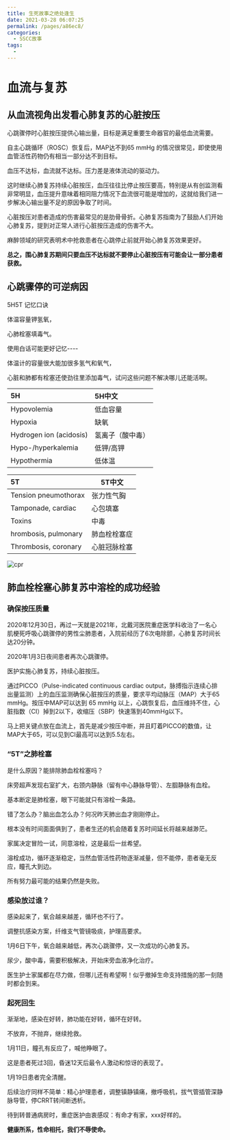 ```yaml
---
title: 生死故事之绝处逢生
date: 2021-03-28 06:07:25
permalink: /pages/a86ec8/
categories:
  - SSCC故事
tags:
  - 
---
```

# 血流与复苏

## 从血流视角出发看心肺复苏的心脏按压

心跳骤停时心脏按压提供心输出量，目标是满足重要生命器官的最低血流需要。

自主心跳循环（ROSC）恢复后，MAP达不到65 mmHg 的情况很常见，即使使用血管活性药物仍有相当一部分达不到目标。

血压不达标，血流就不达标。压力差是液体流动的驱动力。

这时继续心肺复苏持续心脏按压，血压往往比停止按压要高，特别是从有创监测看非常明显，血压提升意味着相同阻力情况下血流很可能是增加的，这就给我们进一步解决心输出量不足的原因争取了时间。

心脏按压对患者造成的伤害最常见的是肋骨骨折。心肺复苏指南为了鼓励人们开始心肺复苏，提到对正常人进行心脏按压造成的伤害不大。

麻醉领域的研究表明术中抢救患者在心跳停止前就开始心肺复苏效果更好。

**总之，围心肺复苏期间只要血压不达标就不要停止心脏按压有可能会让一部分患者获救。**

## 心跳骤停的可逆病因

5H5T 记忆口诀

体温容量钾氢氧，

心肺栓塞填毒气。

使用白话可能更好记忆----

体温计的容量很大能加很多氢气和氧气，

心脏和肺都有栓塞还使劲往里添加毒气，试问这些问题不解决哪儿还能活啊。

| 5H                      | 5H中文           |
| :---------------------- | :--------------- |
| Hypovolemia             | 低血容量         |
| Hypoxia                 | 缺氧             |
| Hydrogen ion (acidosis) | 氢离子（酸中毒） |
| Hypo-/hyperkalemia      | 低钾/高钾        |
| Hypothermia             | 低体温           |

| 5T                   | 5T中文       |
| :------------------- | ------------ |
| Tension pneumothorax | 张力性气胸   |
| Tamponade, cardiac   | 心包填塞     |
| Toxins               | 中毒         |
| hrombosis, pulmonary | 肺血栓栓塞症 |
| Thrombosis, coronary | 心脏冠脉栓塞 |

![cpr](https://cdn.jsdelivr.net/gh/seasideccm/img/cpr.png)

## 肺血栓栓塞心肺复苏中溶栓的成功经验

### 确保按压质量

2020年12月30日，再过一天就是2021年，北戴河医院重症医学科收治了一名心肌梗死呼吸心跳骤停的男性尘肺患者，入院前经历了6次电除颤，心肺复苏时间长达20分钟。

2020年1月3日夜间患者再次心跳骤停。

医护实施心肺复苏，持续心脏按压。

通过PICCO（Pulse-indicated continuous cardiac output，脉搏指示连续心排出量监测）上的血压监测确保心脏按压的质量，要求平均动脉压（MAP）大于65 mmHg。按压中MAP可以达到 65 mmHg 以上，心跳恢复后，血压维持不住，心脏指数（CI）掉到2以下，收缩压（SBP）快速落到40mmHg以下。

马上把关键点放在血流上，首先是减少按压中断，并且盯着PICCO的数值，让MAP大于65，可以见到CI最高可以达到5.5左右。

### “5T”之肺栓塞

是什么原因？能排除肺血栓栓塞吗？

床旁超声发现右室扩大，右颈内静脉（留有中心静脉导管）、左腘静脉有血栓。

基本断定是肺栓塞，眼下可能就只有溶栓一条路。

错了怎么办？脑出血怎么办？何况昨天肺出血才刚刚停止。

根本没有时间面面俱到了，患者生还的机会随着复苏时间延长将越来越渺茫。

家属决定冒险一试，同意溶栓，这是最后一丝希望。

溶栓成功，循环逐渐稳定，当然血管活性药物逐渐减量，但不能停，患者毫无反应，瞳孔大到边。

所有努力最可能的结果仍然是失败。

### 感染放过谁？

感染起来了，氧合越来越差，循环也不行了。

调整抗感染方案，纤维支气管镜吸痰，护理高要求。

1月6日下午，氧合越来越低，再次心跳骤停，又一次成功的心肺复苏。

尿少，酸中毒，需要积极解决，开始床旁血液净化治疗。

医生护士家属都在尽力做，但哪儿还有希望啊！似乎撤掉生命支持措施的那一刻随时都会到来。

### 起死回生

渐渐地，感染在好转，肺功能在好转，循环在好转。

不放弃，不抛弃，继续抢救。

1月11日，瞳孔有反应了，喊他睁眼了。

这是患者死过3回，昏迷12天后最令人激动和惊讶的表现了。

1月19日患者完全清醒。

后续治疗同样不简单：精心护理患者，调整镇静镇痛，撤呼吸机，拔气管插管深静脉导管，停CRRT转间断透析。

待到转普通病房时，重症医护由衷感叹：有命才有家，xxx好样的。

**健康所系，性命相托，我们不辱使命。**

